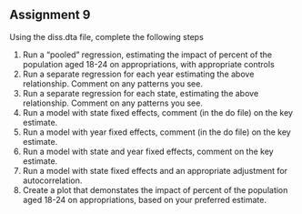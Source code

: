 ## Assignment 9
Using the diss.dta file, complete the following steps
1. Run a “pooled” regression, estimating the impact of percent of the population aged 18-24
on appropriations, with appropriate controls
2. Run a separate regression for each year estimating the above relationship. Comment on
any patterns you see.
3. Run a separate regression for each state, estimating the above relationship. Comment on
any patterns you see.
4. Run a model with state fixed effects, comment (in the do file) on the key estimate.
5. Run a model with year fixed effects, comment (in the do file) on the key estimate.
6. Run a model with state and year fixed effects, comment on the key estimate.
7. Run a model with state fixed effects and an appropriate adjustment for autocorrelation.
8. Create a plot that demonstates the impact of percent of the population aged 18-24 on
appropriations, based on your preferred estimate.
